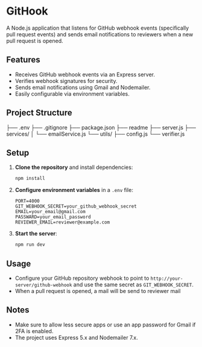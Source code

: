 # GitHook

A Node.js application that listens for GitHub webhook events (specifically pull request events) and sends email notifications to reviewers when a new pull request is opened.

## Features

- Receives GitHub webhook events via an Express server.
- Verifies webhook signatures for security.
- Sends email notifications using Gmail and Nodemailer.
- Easily configurable via environment variables.

## Project Structure
├── .env 
├── .gitignore 
├── package.json
├── readme 
├── server.js
├── services/ 
│ └── emailService.js
└── utils/
 ├── config.js 
 └── verifier.js


## Setup

1. **Clone the repository** and install dependencies:
    ```sh
    npm install
    ```

2. **Configure environment variables** in a `.env` file:
    ```
    PORT=4000
    GIT_WEBHOOK_SECRET=your_github_webhook_secret
    EMAIL=your_email@gmail.com
    PASSWARD=your_email_password
    REVIEWER_EMAIL=reviewer@example.com
    ```

3. **Start the server**:
    ```sh
    npm run dev
    ```

## Usage

- Configure your GitHub repository webhook to point to `http://your-server/github-webhook` and use the same secret as `GIT_WEBHOOK_SECRET`.
- When a pull request is opened, a mail will be send to reviewer mail
## Notes

- Make sure to allow less secure apps or use an app password for Gmail if 2FA is enabled.
- The project uses Express 5.x and Nodemailer 7.x.
